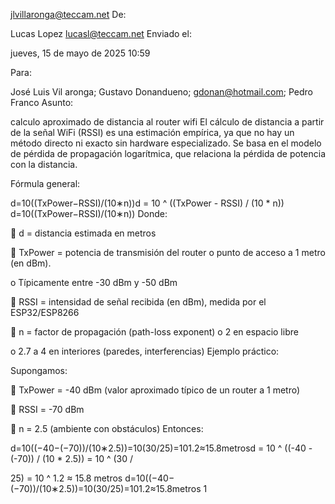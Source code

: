 jlvillaronga@teccam.net De:

Lucas Lopez <lucasl@teccam.net> Enviado el:

jueves, 15 de mayo de 2025 10:59

Para:

José Luis Vil aronga; Gustavo Donandueno; gdonan@hotmail.com; Pedro Franco Asunto:

calculo aproximado de distancia al router wifi El cálculo de distancia a partir de la señal WiFi \(RSSI\) es una estimación empírica, ya que no hay un método directo ni exacto sin hardware especializado. Se basa en el modelo de pérdida de propagación logarítmica, que relaciona la pérdida de potencia con la distancia. 

Fórmula general: 

d=10\(\(TxPower−RSSI\)/\(10∗n\)\)d = 10 ^ \(\(TxPower - RSSI\) / \(10 \* n\)\) d=10\(\(TxPower−RSSI\)/\(10∗n\)\) Donde: 

 d = distancia estimada en metros 

 TxPower = potencia de transmisión del router o punto de acceso a 1 metro \(en dBm\). 

o Típicamente entre -30 dBm y -50 dBm 

 RSSI = intensidad de señal recibida \(en dBm\), medida por el ESP32/ESP8266 

 n = factor de propagación \(path-loss exponent\) o 2 en espacio libre 

o 2.7 a 4 en interiores \(paredes, interferencias\) Ejemplo práctico: 

Supongamos: 

 TxPower = -40 dBm \(valor aproximado típico de un router a 1 metro\) 

 RSSI = -70 dBm 

 n = 2.5 \(ambiente con obstáculos\) Entonces: 

d=10\(\(−40−\(−70\)\)/\(10∗2.5\)\)=10\(30/25\)=101.2≈15.8metrosd = 10 ^ \(\(-40 - \(-70\)\) / \(10 \* 2.5\)\) = 10 ^ \(30 / 

25\) = 10 ^ 1.2 ≈ 15.8 metros d=10\(\(−40−\(−70\)\)/\(10∗2.5\)\)=10\(30/25\)=101.2≈15.8metros 1
